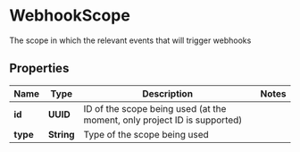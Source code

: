 

# WebhookScope

The scope in which the relevant events that will trigger webhooks

## Properties

| Name | Type | Description | Notes |
|------------ | ------------- | ------------- | -------------|
|**id** | **UUID** | ID of the scope being used (at the moment, only project ID is supported) |  |
|**type** | **String** | Type of the scope being used |  |



